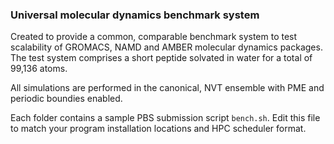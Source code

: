 ### Universal molecular dynamics benchmark system

Created to provide a common, comparable benchmark system to test scalability of GROMACS, NAMD and AMBER molecular dynamics packages. The test system comprises a short peptide solvated in water for a total of 99,136 atoms.

All simulations are performed in the canonical, NVT ensemble with PME and periodic boundies enabled.

Each folder contains a sample PBS submission script ```bench.sh```. Edit this file to match your program installation locations and HPC scheduler format.
